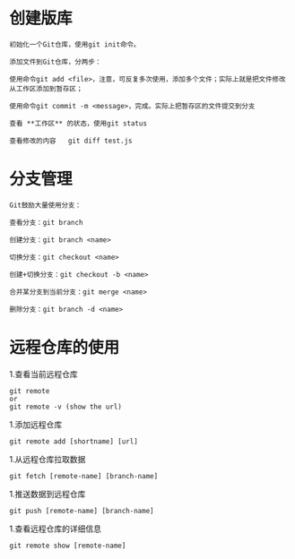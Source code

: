 # 创建版库

    初始化一个Git仓库，使用git init命令。
    
    添加文件到Git仓库，分两步：

    使用命令git add <file>，注意，可反复多次使用，添加多个文件；实际上就是把文件修改从工作区添加到暂存区；
    
    使用命令git commit -m <message>，完成。实际上把暂存区的文件提交到分支
    
    查看 **工作区** 的状态，使用git status
    
    查看修改的内容   git diff test.js
    
    







# 分支管理
    Git鼓励大量使用分支：

    查看分支：git branch

    创建分支：git branch <name>

    切换分支：git checkout <name>

    创建+切换分支：git checkout -b <name>

    合并某分支到当前分支：git merge <name>

    删除分支：git branch -d <name>
    
  # 远程仓库的使用
 
 1.查看当前远程仓库
                    
    git remote 
    or
    git remote -v (show the url)
    
 1.添加远程仓库

    git remote add [shortname] [url]
           
 1.从远程仓库拉取数据
 
    git fetch [remote-name] [branch-name]
    
 1.推送数据到远程仓库
 
    git push [remote-name] [branch-name]
    
 1.查看远程仓库的详细信息
 
    git remote show [remote-name]
 
        
